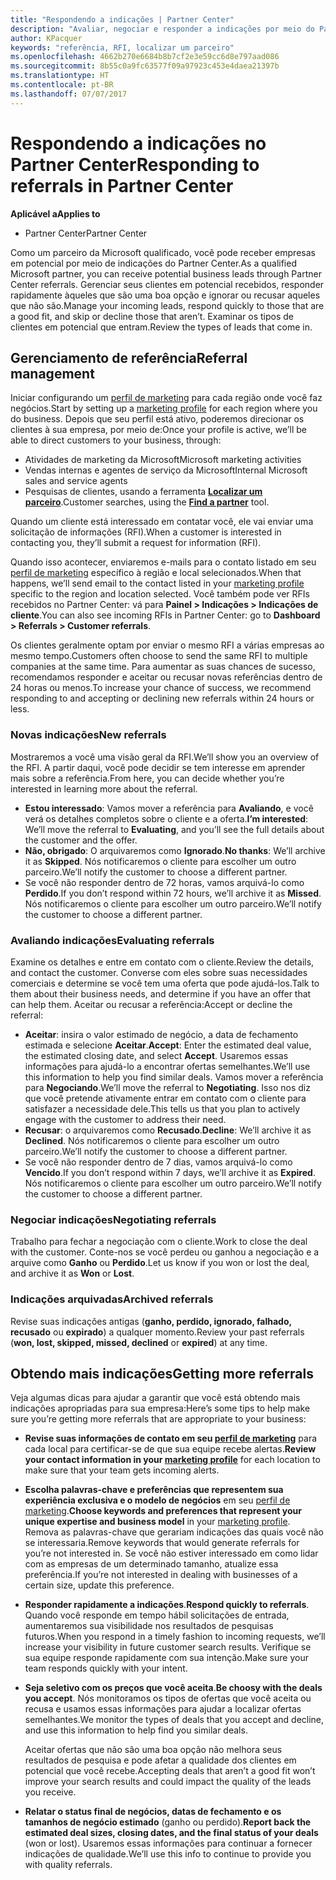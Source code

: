 ```yaml
---
title: "Respondendo a indicações | Partner Center"
description: "Avaliar, negociar e responder a indicações por meio do Partner Center."
author: KPacquer
keywords: "referência, RFI, localizar um parceiro"
ms.openlocfilehash: 4662b270e6684b8b7cf2e3e59cc6d8e797aad086
ms.sourcegitcommit: 8b55c0a9fc63577f09a97923c453e4daea21397b
ms.translationtype: HT
ms.contentlocale: pt-BR
ms.lasthandoff: 07/07/2017
---
```

# <a name="responding-to-referrals-in-partner-center"></a><span data-ttu-id="04e07-104">Respondendo a indicações no Partner Center</span><span class="sxs-lookup"><span data-stu-id="04e07-104">Responding to referrals in Partner Center</span></span>

**<span data-ttu-id="04e07-105">Aplicável a</span><span class="sxs-lookup"><span data-stu-id="04e07-105">Applies to</span></span>**

-  <span data-ttu-id="04e07-106">Partner Center</span><span class="sxs-lookup"><span data-stu-id="04e07-106">Partner Center</span></span>

<span data-ttu-id="04e07-107">Como um parceiro da Microsoft qualificado, você pode receber empresas em potencial por meio de indicações do Partner Center.</span><span class="sxs-lookup"><span data-stu-id="04e07-107">As a qualified Microsoft partner, you can receive potential business leads through Partner Center referrals.</span></span> <span data-ttu-id="04e07-108">Gerenciar seus clientes em potencial recebidos, responder rapidamente àqueles que são uma boa opção e ignorar ou recusar aqueles que não são.</span><span class="sxs-lookup"><span data-stu-id="04e07-108">Manage your incoming leads, respond quickly to those that are a good fit, and skip or decline those that aren’t.</span></span> <span data-ttu-id="04e07-109">Examinar os tipos de clientes em potencial que entram.</span><span class="sxs-lookup"><span data-stu-id="04e07-109">Review the types of leads that come in.</span></span> 

## <a name="referral-management"></a><span data-ttu-id="04e07-110">Gerenciamento de referência</span><span class="sxs-lookup"><span data-stu-id="04e07-110">Referral management</span></span>

<span data-ttu-id="04e07-111">Iniciar configurando um [perfil de marketing](create-a-marketing-profile.md) para cada região onde você faz negócios.</span><span class="sxs-lookup"><span data-stu-id="04e07-111">Start by setting up a [marketing profile](create-a-marketing-profile.md) for each region where you do business.</span></span> <span data-ttu-id="04e07-112">Depois que seu perfil está ativo, poderemos direcionar os clientes à sua empresa, por meio de:</span><span class="sxs-lookup"><span data-stu-id="04e07-112">Once your profile is active, we’ll be able to direct customers to your business, through:</span></span>

*  <span data-ttu-id="04e07-113">Atividades de marketing da Microsoft</span><span class="sxs-lookup"><span data-stu-id="04e07-113">Microsoft marketing activities</span></span>
*  <span data-ttu-id="04e07-114">Vendas internas e agentes de serviço da Microsoft</span><span class="sxs-lookup"><span data-stu-id="04e07-114">Internal Microsoft sales and service agents</span></span>
*  <span data-ttu-id="04e07-115">Pesquisas de clientes, usando a ferramenta **[Localizar um parceiro](https://partnercenter.microsoft.com/pcv/search)**.</span><span class="sxs-lookup"><span data-stu-id="04e07-115">Customer searches, using the **[Find a partner](https://partnercenter.microsoft.com/pcv/search)** tool.</span></span>

<span data-ttu-id="04e07-116">Quando um cliente está interessado em contatar você, ele vai enviar uma solicitação de informações (RFI).</span><span class="sxs-lookup"><span data-stu-id="04e07-116">When a customer is interested in contacting you, they’ll submit a request for information (RFI).</span></span> 

<span data-ttu-id="04e07-117">Quando isso acontecer, enviaremos e-mails para o contato listado em seu [perfil de marketing](create-a-marketing-profile.md) específico à região e local selecionados.</span><span class="sxs-lookup"><span data-stu-id="04e07-117">When that happens, we’ll send email to the contact listed in your [marketing profile](create-a-marketing-profile.md) specific to the region and location selected.</span></span> <span data-ttu-id="04e07-118">Você também pode ver RFIs recebidos no Partner Center: vá para **Painel > Indicações > Indicações de cliente**.</span><span class="sxs-lookup"><span data-stu-id="04e07-118">You can also see incoming RFIs in Partner Center: go to **Dashboard > Referrals > Customer referrals**.</span></span>

<span data-ttu-id="04e07-119">Os clientes geralmente optam por enviar o mesmo RFI a várias empresas ao mesmo tempo.</span><span class="sxs-lookup"><span data-stu-id="04e07-119">Customers often choose to send the same RFI to multiple companies at the same time.</span></span> <span data-ttu-id="04e07-120">Para aumentar as suas chances de sucesso, recomendamos responder e aceitar ou recusar novas referências dentro de 24 horas ou menos.</span><span class="sxs-lookup"><span data-stu-id="04e07-120">To increase your chance of success, we recommend responding to and accepting or declining new referrals within 24 hours or less.</span></span>

### <a name="new-referrals"></a><span data-ttu-id="04e07-121">Novas indicações</span><span class="sxs-lookup"><span data-stu-id="04e07-121">New referrals</span></span>

<span data-ttu-id="04e07-122">Mostraremos a você uma visão geral da RFI.</span><span class="sxs-lookup"><span data-stu-id="04e07-122">We’ll show you an overview of the RFI.</span></span> <span data-ttu-id="04e07-123">A partir daqui, você pode decidir se tem interesse em aprender mais sobre a referência.</span><span class="sxs-lookup"><span data-stu-id="04e07-123">From here, you can decide whether you’re interested in learning more about the referral.</span></span> 

*  <span data-ttu-id="04e07-124">**Estou interessado**: Vamos mover a referência para **Avaliando**, e você verá os detalhes completos sobre o cliente e a oferta.</span><span class="sxs-lookup"><span data-stu-id="04e07-124">**I’m interested**: We’ll move the referral to **Evaluating**, and you’ll see the full details about the customer and the offer.</span></span> 
*  <span data-ttu-id="04e07-125">**Não, obrigado**: O arquivaremos como **Ignorado**.</span><span class="sxs-lookup"><span data-stu-id="04e07-125">**No thanks**: We’ll archive it as **Skipped**.</span></span> <span data-ttu-id="04e07-126">Nós notificaremos o cliente para escolher um outro parceiro.</span><span class="sxs-lookup"><span data-stu-id="04e07-126">We’ll notify the customer to choose a different partner.</span></span>
*  <span data-ttu-id="04e07-127">Se você não responder dentro de 72 horas, vamos arquivá-lo como **Perdido**.</span><span class="sxs-lookup"><span data-stu-id="04e07-127">If you don’t respond within 72 hours, we’ll archive it as **Missed**.</span></span> <span data-ttu-id="04e07-128">Nós notificaremos o cliente para escolher um outro parceiro.</span><span class="sxs-lookup"><span data-stu-id="04e07-128">We’ll notify the customer to choose a different partner.</span></span>

### <a name="evaluating-referrals"></a><span data-ttu-id="04e07-129">Avaliando indicações</span><span class="sxs-lookup"><span data-stu-id="04e07-129">Evaluating referrals</span></span>

<span data-ttu-id="04e07-130">Examine os detalhes e entre em contato com o cliente.</span><span class="sxs-lookup"><span data-stu-id="04e07-130">Review the details, and contact the customer.</span></span> <span data-ttu-id="04e07-131">Converse com eles sobre suas necessidades comerciais e determine se você tem uma oferta que pode ajudá-los.</span><span class="sxs-lookup"><span data-stu-id="04e07-131">Talk to them about their business needs, and determine if you have an offer that can help them.</span></span> <span data-ttu-id="04e07-132">Aceitar ou recusar a referência:</span><span class="sxs-lookup"><span data-stu-id="04e07-132">Accept or decline the referral:</span></span> 

*  <span data-ttu-id="04e07-133">**Aceitar**: insira o valor estimado de negócio, a data de fechamento estimada e selecione **Aceitar**.</span><span class="sxs-lookup"><span data-stu-id="04e07-133">**Accept**: Enter the estimated deal value, the estimated closing date, and select **Accept**.</span></span> <span data-ttu-id="04e07-134">Usaremos essas informações para ajudá-lo a encontrar ofertas semelhantes.</span><span class="sxs-lookup"><span data-stu-id="04e07-134">We’ll use this information to help you find similar deals.</span></span> <span data-ttu-id="04e07-135">Vamos mover a referência para **Negociando**.</span><span class="sxs-lookup"><span data-stu-id="04e07-135">We’ll move the referral to **Negotiating**.</span></span> <span data-ttu-id="04e07-136">Isso nos diz que você pretende ativamente entrar em contato com o cliente para satisfazer a necessidade dele.</span><span class="sxs-lookup"><span data-stu-id="04e07-136">This tells us that you plan to actively engage with the customer to address their need.</span></span>
*  <span data-ttu-id="04e07-137">**Recusar**: o arquivaremos como **Recusado**.</span><span class="sxs-lookup"><span data-stu-id="04e07-137">**Decline**: We’ll archive it as **Declined**.</span></span> <span data-ttu-id="04e07-138">Nós notificaremos o cliente para escolher um outro parceiro.</span><span class="sxs-lookup"><span data-stu-id="04e07-138">We’ll notify the customer to choose a different partner.</span></span>
*  <span data-ttu-id="04e07-139">Se você não responder dentro de 7 dias, vamos arquivá-lo como **Vencido**.</span><span class="sxs-lookup"><span data-stu-id="04e07-139">If you don’t respond within 7 days, we’ll archive it as **Expired**.</span></span> <span data-ttu-id="04e07-140">Nós notificaremos o cliente para escolher um outro parceiro.</span><span class="sxs-lookup"><span data-stu-id="04e07-140">We’ll notify the customer to choose a different partner.</span></span>

### <a name="negotiating-referrals"></a><span data-ttu-id="04e07-141">Negociar indicações</span><span class="sxs-lookup"><span data-stu-id="04e07-141">Negotiating referrals</span></span>

<span data-ttu-id="04e07-142">Trabalho para fechar a negociação com o cliente.</span><span class="sxs-lookup"><span data-stu-id="04e07-142">Work to close the deal with the customer.</span></span> <span data-ttu-id="04e07-143">Conte-nos se você perdeu ou ganhou a negociação e a arquive como **Ganho** ou **Perdido**.</span><span class="sxs-lookup"><span data-stu-id="04e07-143">Let us know if you won or lost the deal, and archive it as **Won** or **Lost**.</span></span> 

### <a name="archived-referrals"></a><span data-ttu-id="04e07-144">Indicações arquivadas</span><span class="sxs-lookup"><span data-stu-id="04e07-144">Archived referrals</span></span>

<span data-ttu-id="04e07-145">Revise suas indicações antigas (**ganho, perdido, ignorado, falhado, recusado** ou **expirado**) a qualquer momento.</span><span class="sxs-lookup"><span data-stu-id="04e07-145">Review your past referrals (**won, lost, skipped, missed, declined** or **expired**) at any time.</span></span> 

## <a name="getting-more-referrals"></a><span data-ttu-id="04e07-146">Obtendo mais indicações</span><span class="sxs-lookup"><span data-stu-id="04e07-146">Getting more referrals</span></span>

<span data-ttu-id="04e07-147">Veja algumas dicas para ajudar a garantir que você está obtendo mais indicações apropriadas para sua empresa:</span><span class="sxs-lookup"><span data-stu-id="04e07-147">Here’s some tips to help make sure you’re getting more referrals that are appropriate to your business:</span></span>

*  <span data-ttu-id="04e07-148">**Revise suas informações de contato em seu [perfil de marketing](create-a-marketing-profile.md)** para cada local para certificar-se de que sua equipe recebe alertas.</span><span class="sxs-lookup"><span data-stu-id="04e07-148">**Review your contact information in your [marketing profile](create-a-marketing-profile.md)** for each location to make sure that your team gets incoming alerts.</span></span>

*  <span data-ttu-id="04e07-149">**Escolha palavras-chave e preferências que representem sua experiência exclusiva e o modelo de negócios** em seu [perfil de marketing](create-a-marketing-profile.md).</span><span class="sxs-lookup"><span data-stu-id="04e07-149">**Choose keywords and preferences that represent your unique expertise and business model** in your [marketing profile](create-a-marketing-profile.md).</span></span> <span data-ttu-id="04e07-150">Remova as palavras-chave que gerariam indicações das quais você não se interessaria.</span><span class="sxs-lookup"><span data-stu-id="04e07-150">Remove keywords that would generate referrals for you’re not interested in.</span></span> <span data-ttu-id="04e07-151">Se você não estiver interessado em como lidar com as empresas de um determinado tamanho, atualize essa preferência.</span><span class="sxs-lookup"><span data-stu-id="04e07-151">If you’re not interested in dealing with businesses of a certain size, update this preference.</span></span>

*  <span data-ttu-id="04e07-152">**Responder rapidamente a indicações**.</span><span class="sxs-lookup"><span data-stu-id="04e07-152">**Respond quickly to referrals**.</span></span> <span data-ttu-id="04e07-153">Quando você responde em tempo hábil solicitações de entrada, aumentaremos sua visibilidade nos resultados de pesquisas futuros.</span><span class="sxs-lookup"><span data-stu-id="04e07-153">When you respond in a timely fashion to incoming requests, we’ll increase your visibility in future customer search results.</span></span> <span data-ttu-id="04e07-154">Verifique se sua equipe responde rapidamente com sua intenção.</span><span class="sxs-lookup"><span data-stu-id="04e07-154">Make sure your team responds quickly with your intent.</span></span>

*  <span data-ttu-id="04e07-155">**Seja seletivo com os preços que você aceita**.</span><span class="sxs-lookup"><span data-stu-id="04e07-155">**Be choosy with the deals you accept**.</span></span> <span data-ttu-id="04e07-156">Nós monitoramos os tipos de ofertas que você aceita ou recusa e usamos essas informações para ajudar a localizar ofertas semelhantes.</span><span class="sxs-lookup"><span data-stu-id="04e07-156">We monitor the types of deals that you accept and decline, and use this information to help find you similar deals.</span></span> 

   <span data-ttu-id="04e07-157">Aceitar ofertas que não são uma boa opção não melhora seus resultados de pesquisa e pode afetar a qualidade dos clientes em potencial que você recebe.</span><span class="sxs-lookup"><span data-stu-id="04e07-157">Accepting deals that aren’t a good fit won’t improve your search results and could impact the quality of the leads you receive.</span></span>

*  <span data-ttu-id="04e07-158">**Relatar o status final de negócios, datas de fechamento e os tamanhos de negócio estimado** (ganho ou perdido).</span><span class="sxs-lookup"><span data-stu-id="04e07-158">**Report back the estimated deal sizes, closing dates, and the final status of your deals** (won or lost).</span></span> <span data-ttu-id="04e07-159">Usaremos essas informações para continuar a fornecer indicações de qualidade.</span><span class="sxs-lookup"><span data-stu-id="04e07-159">We’ll use this info to continue to provide you with quality referrals.</span></span>
